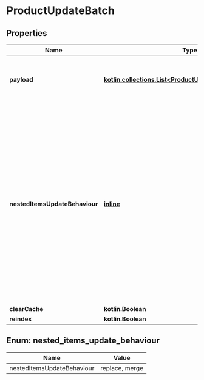 
# ProductUpdateBatch

## Properties
| Name | Type | Description | Notes |
| ------------ | ------------- | ------------- | ------------- |
| **payload** | [**kotlin.collections.List&lt;ProductUpdateBatchPayloadInner&gt;**](ProductUpdateBatchPayloadInner.md) | Contains an array of product objects. The list of properties may vary depending on the specific platform. |  |
| **nestedItemsUpdateBehaviour** | [**inline**](#NestedItemsUpdateBehaviour) |  Determines how updates to nested items should be handled.&lt;hr&gt;&lt;div style&#x3D;\&quot;font-style:normal\&quot;&gt;  Values description:  &lt;div style&#x3D;\&quot;margin-left: 2%; padding-top: 2%\&quot;&gt;    &lt;div style&#x3D;\&quot;font-size:85%\&quot;&gt;      &lt;b&gt;  replace&lt;/b&gt;: This option indicates that the nested items should be completely replaced with the new data provided. &lt;/br&gt;      &lt;b&gt;  merge&lt;/b&gt;: With this option, updates to nested items are merged with the existing data. &lt;/br&gt;    &lt;/div&gt;  &lt;/div&gt;&lt;/div&gt; |  [optional] |
| **clearCache** | **kotlin.Boolean** |  |  [optional] |
| **reindex** | **kotlin.Boolean** |  |  [optional] |


<a id="NestedItemsUpdateBehaviour"></a>
## Enum: nested_items_update_behaviour
| Name | Value |
| ---- | ----- |
| nestedItemsUpdateBehaviour | replace, merge |



